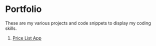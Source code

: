 # Portfolio
These are my various projects and code snippets to display my coding skills.
1. [Price List App](https://github.com/maxtispro/Portfolio/blob/main/pricelistapp-compressed.jar](https://github.com/maxtispro/Portfolio/tree/main/Price_List_App)https://github.com/maxtispro/Portfolio/tree/main/Price_List_App](https://github.com/maxtispro/Portfolio/tree/f7a0f58ef91cd735c6c10c0eb7fd8e630e77e19b/Price_List_App)https://github.com/maxtispro/Portfolio/tree/f7a0f58ef91cd735c6c10c0eb7fd8e630e77e19b/Price_List_App)
